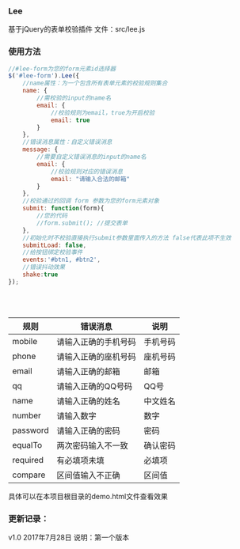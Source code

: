### Lee ###
基于jQuery的表单校验插件
文件：src/lee.js

### 使用方法 ###
```javascript
//#lee-form为您的form元素id选择器
$('#lee-form').Lee({
    //name属性：为一个包含所有表单元素的校验规则集合
    name: {
        //需校验的input的name名
        email: { 
            //校验规则为email，true为开启校验
            email: true 
        }
    },
    //错误消息属性：自定义错误消息
    message: {
        //需要自定义错误消息的input的name名
        email: {
            //校验规则对应的错误消息
            email: "请输入合法的邮箱"
        }
    },
    //校验通过的回调 form 参数为您的form元素对象
    submit: function(form){
        //您的代码
        //form.submit(); //提交表单
    },
    //初始化时不校验直接执行submit参数里面传入的方法 false代表此项不生效
    submitLoad: false,
    //给按钮绑定校验事件
    events:'#btn1, #btn2', 
    //错误抖动效果
    shake:true 
});
```
<table>
    <thead>
        </tr>
            <th>规则</th>
            <th>错误消息</th>
            <th>说明</th>
        </tr>
    </thead>
    <tbody>
      <tr>
          <td>mobile</td>
          <td>请输入正确的手机号码</td>
          <td>手机号码</td>
      </tr>
      <tr>
          <td>phone</td>
          <td>请输入正确的座机号码</td>
          <td>座机号码</td>
      </tr>
      <tr>
          <td>email</td>
          <td>请输入正确的邮箱</td>
          <td>邮箱</td>
      </tr>
      <tr>
          <td>qq</td>
          <td>请输入正确的QQ号码</td>
          <td>QQ号</td>
      </tr>
      <tr>
          <td>name</td>
          <td>请输入正确的姓名</td>
          <td>中文姓名</td>
      </tr>
      <tr>
          <td>number</td>
          <td>请输入数字</td>
          <td>数字</td>
      </tr>
      <tr>
          <td>password</td>
          <td>请输入正确的密码</td>
          <td>密码</td>
      </tr>
      <tr>
          <td>equalTo</td>
          <td>两次密码输入不一致</td>
          <td>确认密码</td>
      </tr>
      <tr>
          <td>required</td>
          <td>有必填项未填</td>
          <td>必填项</td>
      </tr>
      <tr>
          <td>compare</td>
          <td>区间值输入不正确</td>
          <td>区间值</td>
      </tr>
</tbody>
</table>

具体可以在本项目根目录的demo.html文件查看效果

### 更新记录： ###
v1.0 2017年7月28日
说明：第一个版本
